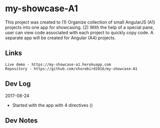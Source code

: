 # my-showcase-A1

This project was created to 
    (1) Organize collection of small AngularJS (A1) projects into one app for showcasing.
    (2) With the help of a special pane, user can view code associated with each project to quickly copy code.
A separate app will be created for Angular (A4) projects.
    
## Links
    Live demo - https://my-showcase-a1.herokuapp.com
    Repository - https://github.com/shorebird2016/my-showcase-A1
    
## Dev Log

2017-08-24
  - Started with the app with 4 directives ()


## Dev Notes


